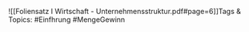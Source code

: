 
![[Foliensatz I Wirtschaft - Unternehmensstruktur.pdf#page=6]]Tags & Topics:
   #Einfhrung
   #MengeGewinn